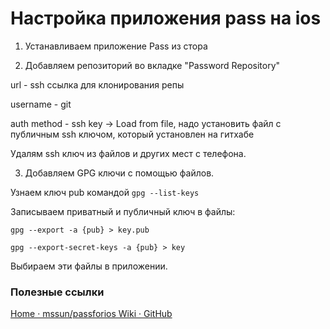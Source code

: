 # Настройка приложения pass на ios

1. Устанавливаем приложение Pass из стора

2. Добавляем репозиторий во вкладке "Password Repository"

url - ssh ссылка для клонирования репы

username - git

auth method - ssh key -> Load from file, надо установить файл с публичным ssh ключом, который установлен на гитхабе 

Удалям ssh ключ из файлов и других мест с телефона.

3. Добавляем GPG ключи с помощью файлов. 

Узнаем ключ pub командой `gpg --list-keys`

Записываем приватный и публичный ключ в файлы:

`gpg --export -a {pub} > key.pub`

`gpg --export-secret-keys -a {pub} > key`

Выбираем эти файлы в приложении.

### Полезные ссылки

[Home · mssun/passforios Wiki · GitHub](https://github.com/mssun/passforios/wiki)


